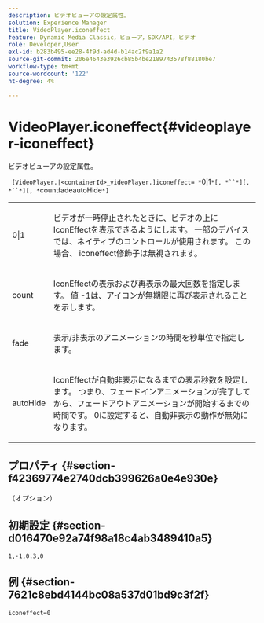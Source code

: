 ```yaml
---
description: ビデオビューアの設定属性。
solution: Experience Manager
title: VideoPlayer.iconeffect
feature: Dynamic Media Classic，ビューア，SDK/API，ビデオ
role: Developer,User
exl-id: b283b495-ee28-4f9d-ad4d-b14ac2f9a1a2
source-git-commit: 206e4643e3926cb85b4be2189743578f88180be7
workflow-type: tm+mt
source-wordcount: '122'
ht-degree: 4%

---
```


# VideoPlayer.iconeffect{#videoplayer-iconeffect}

ビデオビューアの設定属性。

` [VideoPlayer.|<containerId>_videoPlayer.]iconeffect= *`0|1`*[, *``*][, *``*][, *`countfadeautoHide`*]`

<table id="table_C616483932C2482CA9794DDD7313FD7C"> 
 <tbody> 
  <tr> 
   <td colname="col1"> <p> <span class="codeph"> <span class="varname"> 0|1</span> </span> </p> </td> 
   <td colname="col2"> <p> ビデオが一時停止されたときに、ビデオの上にIconEffectを表示できるようにします。 一部のデバイスでは、ネイティブのコントロールが使用されます。 この場合、 <span class="codeph"> iconeffect</span>修飾子は無視されます。 </p> </td> 
  </tr> 
  <tr> 
   <td colname="col1"> <p> <span class="codeph"> <span class="varname"> count</span> </span> </p> </td> 
   <td colname="col2"> <p> IconEffectの表示および再表示の最大回数を指定します。 値<span class="codeph"> -1</span>は、アイコンが無期限に再び表示されることを示します。 </p> </td> 
  </tr> 
  <tr> 
   <td colname="col1"> <p> <span class="codeph"> <span class="varname"> fade</span> </span> </p> </td> 
   <td colname="col2"> <p> 表示/非表示のアニメーションの時間を秒単位で指定します。 </p> </td> 
  </tr> 
  <tr> 
   <td colname="col1"> <p> <span class="codeph"> <span class="varname"> autoHide</span> </span> </p> </td> 
   <td colname="col2"> <p> IconEffectが自動非表示になるまでの表示秒数を設定します。 つまり、フェードインアニメーションが完了してから、フェードアウトアニメーションが開始するまでの時間です。 <span class="codeph"> 0</span>に設定すると、自動非表示の動作が無効になります。 </p> </td> 
  </tr> 
 </tbody> 
</table>

## プロパティ {#section-f42369774e2740dcb399626a0e4e930e}

（オプション）

## 初期設定 {#section-d016470e92a74f98a18c4ab3489410a5}

`1,-1,0.3,0`

## 例 {#section-7621c8ebd4144bc08a537d01bd9c3f2f}

```
iconeffect=0
```
